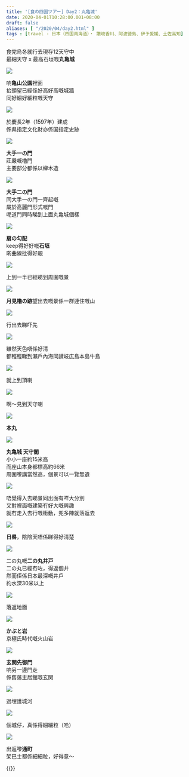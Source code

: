 ```yaml
---
title: '[食の四国ツアー] Day2：丸亀城'
date: 2020-04-01T10:28:00.001+08:00
draft: false
aliases: [ "/2020/04/day2.html" ]
tags : [travel - 日本（四国南海道）・ 讚岐香川、阿波徳島、伊予愛媛、土佐高知]
---
```


食完烏冬就行去現存12天守中  
最細天守 x 最高石垣嘅**丸亀城**  

![](/images/shikoku2c1.jpg)

响**亀山公園**裡面  
抬頭望已經係好高好高嘅城牆  
同好細好細粒嘅天守  

![](/images/shikoku2c2.jpg)

於慶長2年（1597年）建成  
係県指定文化財亦係国指定史跡  

![](/images/shikoku2c3.jpg)

**大手一の門**  
莊嚴嘅櫓門  
主要部分都係以櫸木造  

![](/images/shikoku2c4.jpg)

**大手二の門**  
同大手一の門一齊起嘅  
屬於高麗門形式嘅門  
呢道門同時睇到上面丸亀城個樣  

![](/images/shikoku2c5.jpg)

**扇の勾配**  
keep得好好嘅**石垣**  
啲曲線批得好靚  

![](/images/shikoku2c6.jpg)

上到一半已經睇到周圍嘅景  

![](/images/shikoku2c7.jpg)

**月見櫓の跡**望出去嘅景係一群連住嘅山  

![](/images/shikoku2c8.jpg)

行出去睇吓先  

![](/images/shikoku2c9.jpg)

雖然天色唔係好清  
都輕輕睇到瀨戶內海同讃岐広島本島牛島  

![](/images/shikoku2c10.jpg)

就上到頂喇  

![](/images/shikoku2c11.jpg)

啊～見到天守喇  

![](/images/shikoku2c12.jpg)

**本丸**  

![](/images/shikoku2c13.jpg)

**丸亀城 天守閣**  
小小一座約15米高  
而座山本身都標高約66米  
周圍嚟講當然高，個景可以一覽無遺  

![](/images/shikoku2c14.jpg)

唔覺得入去睇景同出面有咩大分別  
又對裡面嘅建築冇好大嘅興趣  
就冇走入去行嘅衝動，兜多陣就落返去  

![](/images/shikoku2c15.jpg)

**日晷**，陰陰天唔係睇得好清楚  

![](/images/shikoku2c16.jpg)

二の丸嘅**二の丸井戸**  
二の丸已經冇咗，得返個井  
然而佢係日本最深嘅井戶  
約水深30米以上  

![](/images/shikoku2c17.jpg)

落返地面  

![](/images/shikoku2c18.jpg)

**かぶと岩**  
京極氏時代嘅火山岩  

![](/images/shikoku2c19.jpg)

**玄関先御門**  
响另一邊門走  
係舊藩主居館嘅玄関  

![](/images/shikoku2c20.jpg)

過埋護城河  

![](/images/shikoku2c21.jpg)

個城仔，真係得細細粒（哈）  

![](/images/shikoku2c22.jpg)

出返嚟**通町**  
架巴士都係細細粒，好得意～  
  
{{<shikoku>}}
  
